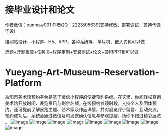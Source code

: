 # 接毕业设计和论文
作者微信：xunmaw001  作者QQ：2223505639(支持修改、部署调试、支持代做毕设)

接网站设计、小程序、H5、APP、各种系统等，单片机、嵌入式也可以做

选题+开题报告+任务书+程序定制+安装测试+论文+答辩PPT都可以做
# Yueyang-Art-Museum-Reservation-Platform
岳阳市美术馆预约平台是基于微信小程序的便捷预约系统。在这里，你能轻松查询美术馆开放时间、展览资讯与剩余名额，在线预约参观时段，支持个人及团体预约。还可提前了解展览主题、艺术家及作品详情，并对展览评价留言、互动交流。预约成功后，系统会通过微信及时发送确认信息与参观提醒，助你不错过精彩展览 。 
![image](https://github.com/user-attachments/assets/dc832d51-38b5-4e0b-ba07-1db3918a4a21)
![image](https://github.com/user-attachments/assets/01d88934-58da-40c3-8aeb-8ab21c64c6a3)
![image](https://github.com/user-attachments/assets/8cb62cc1-7f64-4c4f-8a38-bdefdfbe5b6a)
![image](https://github.com/user-attachments/assets/d8679cbe-10cc-4820-80e0-bb1cc69e82bc)
![image](https://github.com/user-attachments/assets/abfdda08-fc24-4a53-929b-bfafc252a4a2)
![image](https://github.com/user-attachments/assets/59ff50ef-5034-44b4-8840-f512fe3ce41a)
![image](https://github.com/user-attachments/assets/8f70891f-0fa6-4f04-824d-11521ea4a865)
![image](https://github.com/user-attachments/assets/548fa933-5180-46d3-8886-150f6d07044e)
![image](https://github.com/user-attachments/assets/fee06d13-6eb8-4e90-b14c-0d220848087f)

